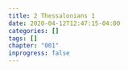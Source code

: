 ```yaml
---
title: 2 Thessalonians 1
date: 2020-04-12T12:47:15-04:00
categories: []
tags: []
chapter: "001"
inprogress: false
---
```


